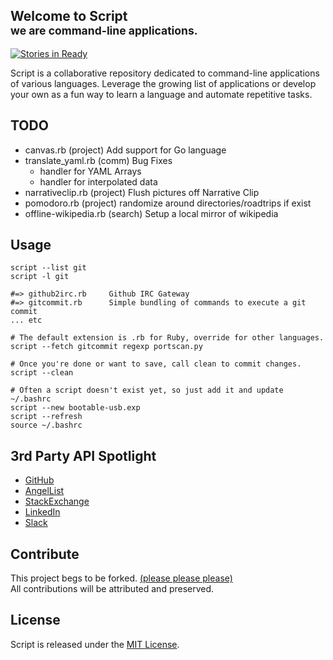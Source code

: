 Welcome to Script <br/><small>we are command-line applications.</small>
--------------
[![Stories in Ready](https://badge.waffle.io/wurde/script.svg?label=ready&title=Ready)](http://waffle.io/wurde/script)

Script is a collaborative repository dedicated to command-line applications of various languages. Leverage the growing list of applications or develop your own as a fun way to learn a language and automate repetitive tasks.

TODO
--------------

+ canvas.rb  (project) Add support for Go language
+ translate_yaml.rb (comm) Bug Fixes
  * handler for YAML Arrays
  * handler for interpolated data
+ narrativeclip.rb (project) Flush pictures off Narrative Clip
+ pomodoro.rb (project) randomize around directories/roadtrips if exist
+ offline-wikipedia.rb (search) Setup a local mirror of wikipedia

Usage
--------------

```
script --list git
script -l git

#=> github2irc.rb     Github IRC Gateway
#=> gitcommit.rb      Simple bundling of commands to execute a git commit
... etc

# The default extension is .rb for Ruby, override for other languages.
script --fetch gitcommit regexp portscan.py

# Once you're done or want to save, call clean to commit changes.
script --clean

# Often a script doesn't exist yet, so just add it and update ~/.bashrc
script --new bootable-usb.exp
script --refresh
source ~/.bashrc
```

3rd Party API Spotlight
--------------

+ [GitHub](https://developer.github.com)
+ [AngelList](https://angel.co/api)
+ [StackExchange](http://api.stackexchange.com/docs)
+ [LinkedIn](https://developer.linkedin.com)
+ [Slack](https://api.slack.com)


Contribute
--------------

This project begs to be forked. [(please please please)](https://github.com/wurde/script/fork)<br/>
All contributions will be attributed and preserved.

License
--------------
Script is released under the [MIT License](http://www.opensource.org/licenses/MIT).
